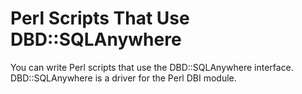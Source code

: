 <!-- loio3bd27a836c5f1014abee9d68b4185794 -->

# Perl Scripts That Use DBD::SQLAnywhere

You can write Perl scripts that use the DBD::SQLAnywhere interface. DBD::SQLAnywhere is a driver for the Perl DBI module.

